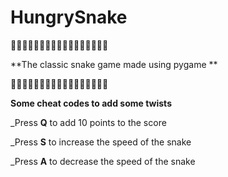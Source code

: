 # HungrySnake
🐍🐍🐍🐍🐍🐍🐍🐍🐍🐍🐍🐍🐍🐍🐍🐍🐍

**The classic snake game made using pygame **

🐍🐍🐍🐍🐍🐍🐍🐍🐍🐍🐍🐍🐍🐍🐍🐍🐍


**Some cheat codes to add some twists**

_Press **Q** to add 10 points to the score

_Press **S** to increase the speed of the snake

_Press **A** to decrease the speed of the snake


